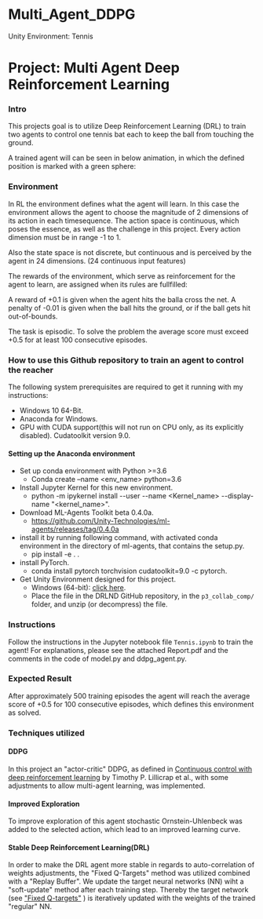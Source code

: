 # Multi_Agent_DDPG
Unity Environment: Tennis


# Project: Multi Agent Deep Reinforcement Learning

### Intro

[//]: # (Image References)

[image1]: https://s3.amazonaws.com/video.udacity-data.com/topher/2018/May/5af7955a_tennis/tennis.png "Playing Tennis"


This projects goal is to utilize Deep Reinforcement Learning (DRL) to train two agents to control one tennis bat each to keep the ball from touching the ground.

A trained agent will can be seen in below animation, in which the defined position is marked with a green sphere: 

### Environment
In RL the environment defines what the agent will learn. In this case the environment allows the agent to choose the magnitude of 2 dimensions of its action in each timesequence. The action space is continuous, which poses the essence, as well as the challenge in this project. Every action dimension must be in range -1 to 1.

Also the state space is not discrete, but continuous and is perceived by the agent in 24 dimensions. (24 continuous input features)

The rewards of the environment, which serve as reinforcement for the agent to learn, are assigned when its rules are fullfilled:

A reward of +0.1 is given when the agent hits the balla cross the net. A penalty of -0.01 is given when the ball hits the ground, or if the ball gets hit out-of-bounds.

The task is episodic. To solve the problem the average score must exceed +0.5 for at least 100 consecutive episodes.


### How to use this Github repository to train an agent to control the reacher

The following system prerequisites are required to get it running with my instructions:

- Windows 10 64-Bit.
- Anaconda for Windows.
- GPU with CUDA support(this will not run on CPU only, as its explicitly disabled).
    Cudatoolkit version 9.0.

#### Setting up the Anaconda environment

- Set up conda environment with Python >=3.6
	- Conda create –name <env_name> python=3.6
- Install Jupyter Kernel for this new environment.
    - python -m ipykernel install --user --name <Kernel_name> --display-name "<kernel_name>".
- Download ML-Agents Toolkit beta 0.4.0a.
   - https://github.com/Unity-Technologies/ml-agents/releases/tag/0.4.0a
- install it by running following command, with activated conda environment in the directory of ml-agents, that contains the setup.py.
   - pip install -e . .
- install PyTorch.
    - conda install pytorch torchvision cudatoolkit=9.0 -c pytorch.
- Get Unity Environment designed for this project.
   -  Windows (64-bit): [click here](https://s3-us-west-1.amazonaws.com/udacity-drlnd/P3/Tennis/Tennis_Windows_x86_64.zip).
    - Place the file in the DRLND GitHub repository, in the `p3_collab_comp/` folder, and unzip (or decompress) the file. 

### Instructions

Follow the instructions in the Jupyter notebook file `Tennis.ipynb` to train the agent! For explanations, please see the attached Report.pdf and the comments in the code of model.py and ddpg_agent.py.

### Expected Result
After approximately 500 training episodes the agent will reach the average score of +0.5 for 100 consecutive episodes, which defines this environment as solved.

### Techniques utilized
#### DDPG
In this project an "actor-critic" DDPG, as defined in [Continuous control with deep reinforcement learning](https://arxiv.org/abs/1509.02971) by Timothy P. Lillicrap et al., with some adjustments to allow multi-agent learning, was implemented. 

#### Improved Exploration
To improve exploration of this agent stochastic Ornstein-Uhlenbeck was added to the selected action, which lead to an improved learning curve. 

#### Stable Deep Reinforcement Learning(DRL)
In order to make the DRL agent more stable in regards to auto-correlation of weights adjustments, the "Fixed Q-Targets" method was utilized combined with a "Replay Buffer". We update the target neural networks (NN) wiht a "soft-update" method after each training step. Thereby the target network (see ["Fixed Q-targets"](https://www.aaai.org/ocs/index.php/AAAI/AAAI16/paper/download/12389/11847) ) is iteratively updated with the weights of the trained "regular" NN.
